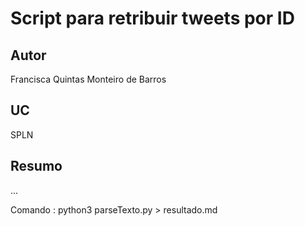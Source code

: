 # Script para retribuir tweets por ID

## Autor
Francisca Quintas Monteiro de Barros

## UC
SPLN

## Resumo

...


Comando : python3 parseTexto.py > resultado.md